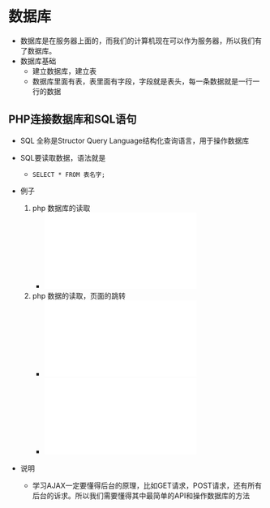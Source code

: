# 数据库
* 数据库是在服务器上面的，而我们的计算机现在可以作为服务器，所以我们有了数据库。
* 数据库基础
    * 建立数据库，建立表
    * 数据库里面有表，表里面有字段，字段就是表头，每一条数据就是一行一行的数据

## PHP连接数据库和SQL语句
* SQL 全称是Structor Query Language结构化查询语言，用于操作数据库
* SQL要读取数据，语法就是
    * `SELECT * FROM 表名字;`

* 例子
    1. php 数据库的读取
        * ![](file/01_readingSomething.php)
    2. php 数据的读取，页面的跳转
        * ![](file/02_index.php)
        * ![](file/03_news.php)

* 说明
    * 学习AJAX一定要懂得后台的原理，比如GET请求，POST请求，还有所有后台的诉求。所以我们需要懂得其中最简单的API和操作数据库的方法
    
    

